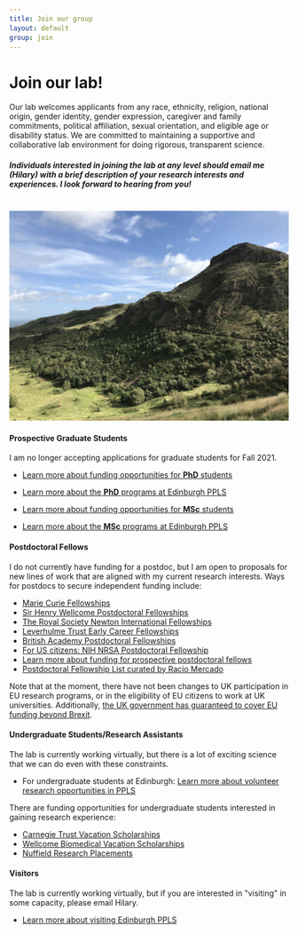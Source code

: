 ```yaml
---
title: Join our group
layout: default
group: join
---
```


# Join our lab!
Our lab welcomes applicants from any race, ethnicity, religion, national origin, gender identity, gender expression, caregiver and family commitments, political affiliation, sexual orientation, and eligible age or disability status. We are committed to maintaining a supportive and collaborative lab environment for doing rigorous, transparent science.

##### Individuals interested in joining the lab at any level should email me (Hilary) with a brief description of your research interests and experiences. I look forward to hearing from you!
<br/>

<div class="col-md-7 order-md-1">
</div>
<div class="container px-2 max-width: 100%">
<img class="img-fluid mx-auto d-block" src="/static/img/Holyrood.png" alt="Holyrood">
</div>
 
#### Prospective Graduate Students
I am no longer accepting applications for graduate students for Fall 2021.  

  * [Learn more about funding opportunities for **PhD** students](https://www.ed.ac.uk/ppls/psychology/prospective/postgraduate/funding-research-students)
  * [Learn more about the **PhD** programs at Edinburgh PPLS](https://www.ed.ac.uk/ppls/psychology/prospective/postgraduate/psychology-phd-programme)


  * [Learn more about funding opportunities for **MSc** students](https://www.ed.ac.uk/ppls/psychology/prospective/postgraduate/funding-msc-students)
  * [Learn more about the **MSc** programs at Edinburgh PPLS](https://www.ed.ac.uk/ppls/psychology/prospective/postgraduate/msc)


#### Postdoctoral Fellows
I do not currently have funding for a postdoc, but I am open to proposals for new lines of work that are aligned with my current research interests. Ways for postdocs to secure independent funding include:

  * [Marie Curie Fellowships](https://ec.europa.eu/research/mariecurieactions/actions/individual-fellowships_en)
  * [Sir Henry Wellcome Postdoctoral Fellowships](https://wellcome.org/grant-funding/schemes/sir-henry-wellcome-postdoctoral-fellowships)
  * [The Royal Society Newton International Fellowships](https://ec.europa.eu/research/mariecurieactions/actions/individual-fellowships_en)
  * [Leverhulme Trust Early Career Fellowships](https://www.leverhulme.ac.uk/early-career-fellowships)
  * [British Academy Postdoctoral Fellowships](https://www.thebritishacademy.ac.uk/funding/postdoctoral-fellowships/)
  * [For US citizens: NIH NRSA Postdoctoral Fellowship](https://researchtraining.nih.gov/programs/fellowships/F32)
  * [Learn more about funding for prospective postdoctoral fellows](https://ppls.ed.ac.uk/shared/postdoctoral-fellowships/)
  * [Postdoctoral Fellowship List curated by Racío Mercado](https://rociomer.github.io/posts/postdoc-fellowships)

Note that at the moment, there have not been changes to UK participation in EU research programs, or in the eligibility of EU citizens to work at UK universities. Additionally, [the UK government has guaranteed to cover EU funding beyond Brexit](https://www.gov.uk/government/news/chancellor-philip-hammond-guarantees-eu-funding-beyond-date-uk-leaves-the-eu).


#### Undergraduate Students/Research Assistants
The lab is currently working virtually, but there is a lot of exciting science that we can do even with these constraints. 
  * For undergraduate students at Edinburgh: [Learn more about volunteer research opportunities in PPLS](https://padlet.com/schoolofppls/mdcxnjkbspf0ljew)

There are funding opportunities for undergraduate students interested in gaining research experience:
  * [Carnegie Trust Vacation Scholarships](https://www.carnegie-trust.org/award-schemes/vacation-scholarships/)
  * [Wellcome Biomedical Vacation Scholarships](https://wellcome.org/grant-funding/schemes/biomedical-vacation-scholarships)
  * [Nuffield Research Placements](https://www.nuffieldfoundation.org/students-teachers/nuffield-research-placements)


#### Visitors
The lab is currently working virtually, but if you are interested in "visiting" in some capacity, please email Hilary. 
* [Learn more about visiting Edinburgh PPLS](https://www.ed.ac.uk/ppls/psychology/research/academic-visitors)
